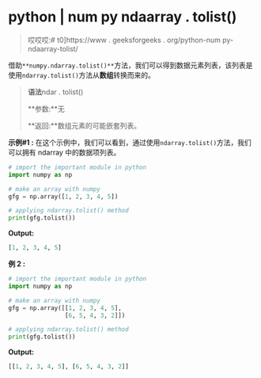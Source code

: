 # python | num py ndaarray . tolist()

> 哎哎哎:# t0]https://www . geeksforgeeks . org/python-num py-ndaarray-tolist/

借助`**numpy.ndarray.tolist()**`方法，我们可以得到数据元素列表，该列表是使用`ndarray.tolist()`方法从**数组**转换而来的。

> **语法**ndar . tolist()
> 
> **参数:**无
> 
> **返回:**数组元素的可能嵌套列表。

**示例#1 :**
在这个示例中，我们可以看到，通过使用`ndarray.tolist()`方法，我们可以拥有 ndarray 中的数据项列表。

```py
# import the important module in python
import numpy as np

# make an array with numpy
gfg = np.array([1, 2, 3, 4, 5])

# applying ndarray.tolist() method
print(gfg.tolist())
```

**Output:**

```py
[1, 2, 3, 4, 5]

```

**例 2 :**

```py
# import the important module in python
import numpy as np

# make an array with numpy
gfg = np.array([[1, 2, 3, 4, 5],
                [6, 5, 4, 3, 2]])

# applying ndarray.tolist() method
print(gfg.tolist())
```

**Output:**

```py
[[1, 2, 3, 4, 5], [6, 5, 4, 3, 2]]

```